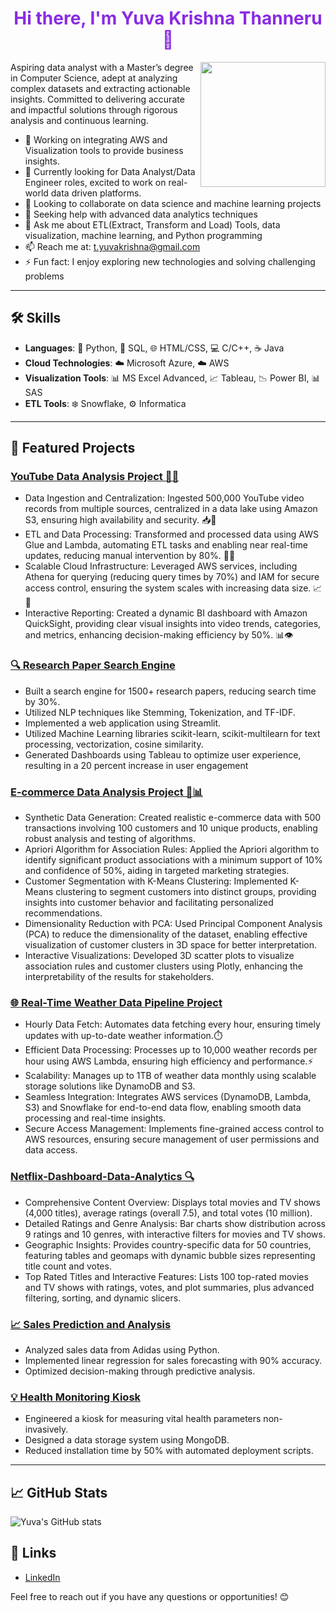 <div align="center">
  <h1 style="color:#8a2be2;">Hi there, I'm Yuva Krishna Thanneru 👋</h1>
  <img src="https://image.cdn2.seaart.ai/2023-09-06/16441426359402501/b26a9aace8eaa55887f5682e509a2d5cc7a16c68_high.webp" align="right" width="200"/>
</div>

Aspiring data analyst with a Master’s degree in Computer Science, adept at analyzing complex datasets and extracting actionable insights. Committed to delivering accurate and impactful solutions through rigorous analysis and continuous learning.

- 🔭 Working on integrating AWS and Visualization tools to provide business insights.
- 🌱 Currently looking for Data Analyst/Data Engineer roles, excited to work on real-world data driven platforms.
- 👯 Looking to collaborate on data science and machine learning projects
- 🤔 Seeking help with advanced data analytics techniques
- 💬 Ask me about ETL(Extract, Transform and Load) Tools, data visualization, machine learning, and Python programming
- 📫 Reach me at: t.yuvakrishna@gmail.com
- ⚡ Fun fact: I enjoy exploring new technologies and solving challenging problems

---

## 🛠️ Skills

- **Languages**: 🐍 Python, 💾 SQL, 🌐 HTML/CSS, 💻 C/C++, ☕ Java
- **Cloud Technologies**: ☁️ Microsoft Azure, ☁️ AWS
- **Visualization Tools**: 📊 MS Excel Advanced, 📈 Tableau, 📉 Power BI, 📊 SAS
- **ETL Tools**: ❄️ Snowflake, ⚙️ Informatica

---

## 📂 Featured Projects

### [YouTube Data Analysis Project 🎥✨](https://github.com/YuvaKrishnaThanneru/Youtube-Data-Analysis-Utilizing-ETL)
- Data Ingestion and Centralization: Ingested 500,000 YouTube video records from multiple sources, centralized in a data lake using Amazon S3, ensuring high availability and security. 📥🌊
- ETL and Data Processing: Transformed and processed data using AWS Glue and Lambda, automating ETL tasks and enabling near real-time updates, reducing manual intervention by 80%. 🔄🤖
- Scalable Cloud Infrastructure: Leveraged AWS services, including Athena for querying (reducing query times by 70%) and IAM for secure access control, ensuring the system scales with increasing data size. 📈🔐
- Interactive Reporting: Created a dynamic BI dashboard with Amazon QuickSight, providing clear visual insights into video trends, categories, and metrics, enhancing decision-making efficiency by 50%. 📊👁
  
### [🔍 Research Paper Search Engine](https://github.com/YuvaKrishnaThanneru/research-paper-search-engine)
- Built a search engine for 1500+ research papers, reducing search time by 30%.
- Utilized NLP techniques like Stemming, Tokenization, and TF-IDF.
- Implemented a web application using Streamlit.
- Utilized Machine Learning libraries scikit-learn, scikit-multilearn for text processing, vectorization, cosine similarity.
- Generated Dashboards using Tableau to optimize user experience, resulting in a 20 percent increase in user engagement

### [E-commerce Data Analysis Project 🛒📊](https://github.com/YuvaKrishnaThanneru/E-Commerce-Customer-Behavior-Analysis-and-Clustering)
- Synthetic Data Generation: Created realistic e-commerce data with 500 transactions involving 100 customers and 10 unique products, enabling robust analysis and testing of algorithms.
- Apriori Algorithm for Association Rules: Applied the Apriori algorithm to identify significant product associations with a minimum support of 10% and confidence of 50%, aiding in targeted marketing strategies.
- Customer Segmentation with K-Means Clustering: Implemented K-Means clustering to segment customers into distinct groups, providing insights into customer behavior and facilitating personalized recommendations. 
- Dimensionality Reduction with PCA: Used Principal Component Analysis (PCA) to reduce the dimensionality of the dataset, enabling effective visualization of customer clusters in 3D space for better interpretation. 
- Interactive Visualizations: Developed 3D scatter plots to visualize association rules and customer clusters using Plotly, enhancing the interpretability of the results for stakeholders. 
  
### [🌐 Real-Time Weather Data Pipeline Project](https://github.com/YuvaKrishnaThanneru/Real-Time-Weather-Data-Pipeline-with-AWS-and-Snowflake)
- Hourly Data Fetch: Automates data fetching every hour, ensuring timely updates with up-to-date weather information.⏱️
- Efficient Data Processing: Processes up to 10,000 weather records per hour using AWS Lambda, ensuring high efficiency and performance.⚡
- Scalability: Manages up to 1TB of weather data monthly using scalable storage solutions like DynamoDB and S3.
- Seamless Integration: Integrates AWS services (DynamoDB, Lambda, S3) and Snowflake for end-to-end data flow, enabling smooth data processing and real-time insights.
- Secure Access Management: Implements fine-grained access control to AWS resources, ensuring secure management of user permissions and data access.

### [Netflix-Dashboard-Data-Analytics 🔍](https://github.com/YuvaKrishnaThanneru/Netflix-Dashboard-Data-Analytics)
- Comprehensive Content Overview: Displays total movies and TV shows (4,000 titles), average ratings (overall 7.5), and total votes (10 million).
- Detailed Ratings and Genre Analysis: Bar charts show distribution across 9 ratings and 10 genres, with interactive filters for movies and TV shows.
- Geographic Insights: Provides country-specific data for 50 countries, featuring tables and geomaps with dynamic bubble sizes representing title count and votes.
- Top Rated Titles and Interactive Features: Lists 100 top-rated movies and TV shows with ratings, votes, and plot summaries, plus advanced filtering, sorting, and dynamic slicers.

### [📈 Sales Prediction and Analysis](https://github.com/YuvaKrishnaThanneru/Sales-Predication-and-analysis)
- Analyzed sales data from Adidas using Python.
- Implemented linear regression for sales forecasting with 90% accuracy.
- Optimized decision-making through predictive analysis.
  
### [💡 Health Monitoring Kiosk](https://github.com/YuvaKrishnaThanneru/health-monitoring-kiosk)
- Engineered a kiosk for measuring vital health parameters non-invasively.
- Designed a data storage system using MongoDB.
- Reduced installation time by 50% with automated deployment scripts.

---

## 📈 GitHub Stats
![Yuva's GitHub stats](https://github-readme-stats.vercel.app/api?username=YuvaKrishnaThanneru&show_icons=true&hide_border=true&theme=purple)

## 🔗 Links
- [LinkedIn](http://www.linkedin.com/in/yuvakrishna15)

Feel free to reach out if you have any questions or opportunities! 😊
